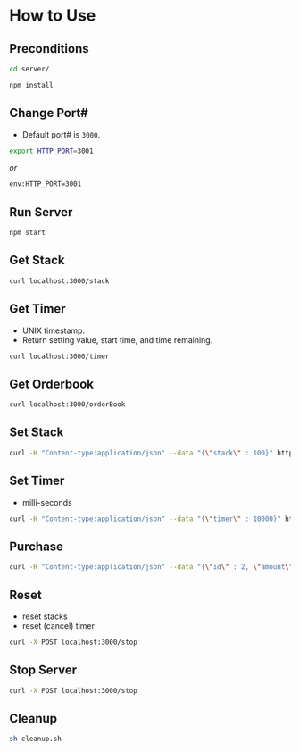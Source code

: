# How to Use

## Preconditions
```bash
cd server/
```
```bash
npm install
```

## Change Port#
* Default port# is ```3000```.

```bash
export HTTP_PORT=3001
```
*or*
```bash
env:HTTP_PORT=3001
```

## Run Server
```bash
npm start
```

## Get Stack
```bash
curl localhost:3000/stack
```

## Get Timer
* UNIX timestamp.   
* Return setting value, start time, and time remaining.
```bash
curl localhost:3000/timer
```

## Get Orderbook
```bash
curl localhost:3000/orderBook
```

## Set Stack
```bash
curl -H "Content-type:application/json" --data "{\"stack\" : 100}" http://127.0.0.1:3000/setStack
```

## Set Timer
* milli-seconds
```bash
curl -H "Content-type:application/json" --data "{\"timer\" : 10000}" http://127.0.0.1:3000/setTimer
```

## Purchase
```bash
curl -H "Content-type:application/json" --data "{\"id\" : 2, \"amount\" : 11}" http://127.0.0.1:3000/purchase
```

## Reset
* reset stacks
* reset (cancel) timer
```bash
curl -X POST localhost:3000/stop
```

## Stop Server
```bash
curl -X POST localhost:3000/stop
```

## Cleanup
```bash
sh cleanup.sh
```

